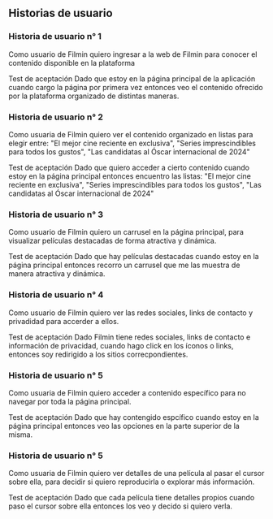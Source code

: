 ## Historias de usuario

### Historia de usuario n° 1
Como usuario de Filmin
quiero ingresar a la web de Filmin
para conocer el contenido disponible en la plataforma

Test de aceptación
Dado que estoy en la página principal de la aplicación
cuando cargo la página por primera vez
entonces veo el contenido ofrecido por la plataforma organizado de distintas maneras.

### Historia de usuario n° 2
Como usuaria de Filmin
quiero ver el contenido organizado en listas
para elegir entre: "El mejor cine reciente en exclusiva", "Series imprescindibles para todos los gustos", "Las candidatas al Óscar internacional de 2024"

Test de aceptación
Dado que quiero acceder a cierto contenido
cuando estoy en la página principal
entonces encuentro las listas: "El mejor cine reciente en exclusiva", "Series imprescindibles para todos los gustos", "Las candidatas al Óscar internacional de 2024"

### Historia de usuario n° 3
Como usuario de Filmin
quiero un carrusel en la página principal,
para visualizar películas destacadas de forma atractiva y dinámica.

Test de aceptación
Dado que hay películas destacadas
cuando estoy en la página principal 
entonces recorro un carrusel que me las muestra de manera atractiva y dinámica.

### Historia de usuario n° 4
Como usuario de Filmin
quiero ver las redes sociales, links de contacto y privadidad 
para accerder a ellos.

Test de aceptación
Dado Filmin tiene redes sociales, links de contacto e información de privacidad, 
cuando hago click en los íconos o links,
entonces soy redirigido a los sitios correcpondientes.

### Historia de usuario n° 5
Como usuaria de Filmin
quiero acceder a contenido específico 
para no navegar por toda la página principal.

Test de aceptación
Dado que hay contengido espcífico
cuando estoy en la página principal 
entonces veo las opciones en la parte superior de la misma.

### Historia de usuario n° 5
Como usuaria de Filmin
quiero ver detalles de una película al pasar el cursor sobre ella,
para decidir si quiero reproducirla o explorar más información.

Test de aceptación
Dado que cada película tiene detalles propios
cuando paso el cursor sobre ella
entonces los veo y decido si quiero verla.
